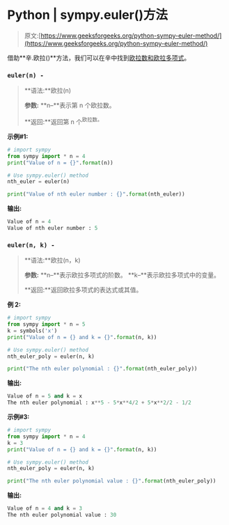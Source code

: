 # Python | sympy.euler()方法

> 原文:[https://www.geeksforgeeks.org/python-sympy-euler-method/](https://www.geeksforgeeks.org/python-sympy-euler-method/)

借助**辛.欧拉()**方法，我们可以在辛中找到[欧拉数和欧拉多项式](https://en.wikipedia.org/wiki/Euler_numbers)。

### `euler(n) -`

> **语法:**欧拉(n)
> 
> **参数:**
> **n–**表示第 n 个欧拉数。
> 
> **返回:**返回第 n 个<sup>欧拉数。</sup>

**示例#1:**

```py
# import sympy 
from sympy import * n = 4
print("Value of n = {}".format(n))

# Use sympy.euler() method 
nth_euler = euler(n)  

print("Value of nth euler number : {}".format(nth_euler))  
```

**输出:**

```py
Value of n = 4
Value of nth euler number : 5

```

### `euler(n, k) -`

> **语法:**欧拉(n，k)
> 
> **参数:**
> **n–**表示欧拉多项式的阶数。
> **k–**表示欧拉多项式中的变量。
> 
> **返回:**返回欧拉多项式的表达式或其值。

**例 2:**

```py
# import sympy 
from sympy import * n = 5
k = symbols('x')
print("Value of n = {} and k = {}".format(n, k))

# Use sympy.euler() method 
nth_euler_poly = euler(n, k)  

print("The nth euler polynomial : {}".format(nth_euler_poly))  
```

**输出:**

```py
Value of n = 5 and k = x
The nth euler polynomial : x**5 - 5*x**4/2 + 5*x**2/2 - 1/2

```

**示例#3:**

```py
# import sympy 
from sympy import * n = 4
k = 3
print("Value of n = {} and k = {}".format(n, k))

# Use sympy.euler() method 
nth_euler_poly = euler(n, k)  

print("The nth euler polynomial value : {}".format(nth_euler_poly))  
```

**输出:**

```py
Value of n = 4 and k = 3
The nth euler polynomial value : 30

```